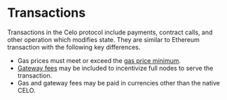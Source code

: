# Transactions

Transactions in the Celo protocol include payments, contract calls, and other operation which modifies state. They are similar to Ethereum transaction with the following key differences.

* Gas prices must meet or exceed the [gas price minimum](gas-pricing.md).
* [Gateway fees](full-node-incentives.md) may be included to incentivize full nodes to serve the transaction.
* Gas and gateway fees may be paid in currencies other than the native CELO.

